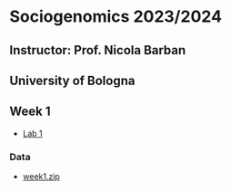 # Sociogenomics 2023/2024
## Instructor: Prof. Nicola Barban
## University of Bologna


<!--## Students' presentations
* [Topics and Instructions](presentations.md)>
-->
## Week 1

* [Lab 1](week1/lab1.md)

### Data
* [week1.zip](https://www.dropbox.com/s/mato9e1ovrom4ov/week1.zip?dl=0)
<!-- ## Week 2

* [Lab 2](week2/lab2.md)

### Data
* [week2.zip](https://www.dropbox.com/s/apaal9fjpa01inc/week2.zip?dl=0)



## Week 4

* [Lab 4](week4/lab4.md)
### Data
* [week4.zip](https://www.dropbox.com/s/z42fy0pp5zkmwi2/lab3.zip?dl=0)

## Week 5

 * [Lab week 5](week5/lab_week5.md)




## Week 6

* [Lab week 6](week6/lab_week6.md)

### Data
* [week6.zip](https://www.dropbox.com/s/kwciw2cb19gkrzy/week6.zip?dl=0)


## Week 8

* [Lab week 8 Part I](week8/lab_week8_1.md)
* [Lab week 8 Part II](week8/lab_week8_2.md)
* [Data](week8/LD-Hub_genetic_correlation_example.txt)

* [Lab week 8 Part III](week8/lab_week8_3.md)

[//]: # ### Data
* [Data Part III](https://www.dropbox.com/s/ieer9l0tzsj6f9z/data_week7.zip?dl=0)-->